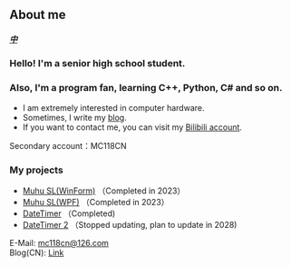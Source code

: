 ## About me  
##### [中](https://github.com/Muhu-C/Muhu-C/blob/main/README.md)  
  
### Hello! I'm a senior high school student.  
### Also, I'm a program fan, learning C++, Python, C# and so on.  
    
- I am extremely interested in computer hardware.  
- Sometimes, I write my [blog](https://muhu-c.github.io).  
- If you want to contact me, you can visit my [Bilibili account](https://space.bilibili.com/1469137723).  

Secondary account：MC118CN
  
### My projects  

- [Muhu SL(WinForm)](https://github.com/Muhu-C/Muhu-SL) （Completed in 2023）  
- [Muhu SL(WPF)](https://github.com/Muhu-C/MuhuSL-WPF) （Completed in 2023）  
- [DateTimer](https://github.com/Muhu-C/DateTimer) （Completed)
- [DateTimer 2](https://github.com/Muhu-C/DateTimer2) （Stopped updating, plan to update in 2028)
  
E-Mail: mc118cn@126.com  
Blog(CN): [Link](https://muhu-c.github.io)
